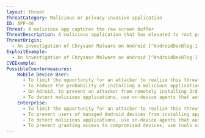 ```yaml
---
layout: threat
ThreatCategory: Malicious or privacy-invasive application
ID: APP-40
Threat: A malicious app captures the raw screen buffer
ThreatDescription: A malicious application that has elevated to root privileges may be able to capture the contents of the screen buffer, in essence taking a screenshot of any foreground activity. This would allow an attacker to steal authentication credentals or gain unauthorized access to any other sensitive information displayed in the foreground. Note that this capture would not be handled like a user-initiated screenshot, and would not automatically be stored in default locations read by camera or photo browser apps (e.g. Google Photos).
ThreatOrigin:
  - An investigation of Chrysaor Malware on Android [^AndroidDevBlog-1]
ExploitExample:
  - An investigation of Chrysaor Malware on Android [^AndroidDevBlog-1]
CVEExample:
PossibleCountermeasures:
    Mobile Device User:
      - To limit the opportunity for an attacker to realize this threat following a security patch for a priviledge escalation vulnerability, ensure timely installation of mobile OS security updates.
      - To reduce the probability of installing a malicious application, obtain public apps from an official app store (e.g., Google Play, iTunes Store).
      - On Adroid, to prevent an attacker from remotely installing 3rd party malicious apps, ensure Security > Unknown Sources is turned off.
      - To detect malicious applications, use on-device agents that automatically perform signature- and/or behavior-based malware detection.
    Enterprise:
      - To limit the opportunity for an attacker to realize this threat following a security patch for a priviledge escalation vulnerability, ensure timely installation of mobile OS security updates.
      - To prevent users of managed Android devices from installing applications from unknown sources, deploy EMM solutions that effectively disable the Unknown Sources feature.
      - To detect malicious applications, use on-device agents that automatically perform signature- and/or behavior-based malware detection.
      - To prevent granting access to compromised devices, use tools or device APIs (Android SafetyNet, Samsung Knox hardware-backed remote attestation, or other applicable remote attestation technologies) to detect and block enterprise connectivity from devices that fail attestation or integrity checks.
---
```

